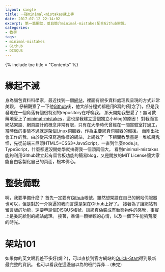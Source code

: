 ```yaml
---
layout: single
title: 一碰minimal-mistakes就上手
date: 2017-07-12 22:14:02
excerpt: 第一篇網誌，並且簡介minimal-mistakes配合Github架設。
categories:
- 教學
tags:
- minimal-mistakes
- Github
- DISQUS
---
```


{% include toc title = "Contents" %}

# 緣起不滅
身為腦包資料科學家，最近找到一個[網站](https://andybega.github.io)，裡面有很多資料處理與呈現的方式非常美觀。
仔細觀察了一下他[Github](https://github.com/andybega/)後，他大部分程式都是用R寫的(殘念了)，但是我發現在一個角落有個很特別的repository在呼喚我。
那天開始我戀愛了！無可救藥地愛上了[minimal-mistakes](https://mmistakes.github.io/minimal-mistakes/)，這也是我建立這個獨立小blog的原因！
對我而言網站架設、網頁設計的概念非常有限，只有在大學時代曾經在一間實驗室打過工，當時做的事情不過就是架個Linux伺服器，作為主要網頁伺服器的備援。
而剛出社會工作的我，由於從來沒寫過像樣的網站，上網找了一下相關教學盡是一堆妖魔鬼怪，先從前端三巨頭HTML5+CSS3+JavaScript，一直到什麼node.js, TypeScript，什麼都還沒開始學就搞得我一個頭兩個大。
看到minimal-mistakes能夠利用Github建立起有留言板功能的簡易blog，又是開放的MIT License讓大家能自由客製化自己的頁面，根本佛心。

# 整裝備戰
啊，我要準備什麼？
首先一定要有[Github](https://github.com/)帳號，雖然想架設在自己的網站伺服器也可以，但是對於一介窮逼的我而言還是架在Github上好了。
接著為了讓網站有留言版的功能，還要申請個[DISQUS](https://disqus.com/)帳號，讓網頁偽裝成有動態物件的感覺，事實上是委託給別的網站處理。
接著，準備一顆樂觀的心情，以及一個下午能夠荒廢的時光。

# 架站101
如果你的英文跟我差不多好(爛？)，可以直接到官方網站的[Quick-Start](https://mmistakes.github.io/minimal-mistakes/docs/quick-start-guide/)得到最新最完整的資訊。
也可以看我在這邊自以為的班門弄斧... (未完)
